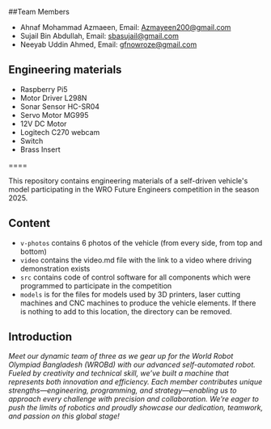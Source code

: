 ##Team Members
* Ahnaf Mohammad Azmaeen, Email: Azmayeen200@gmail.com
* Sujail Bin Abdullah, Email: sbasujail@gmail.com
* Neeyab Uddin Ahmed, Email: gfnowroze@gmail.com
## Engineering materials
* Raspberry Pi5
* Motor Driver L298N
* Sonar Sensor HC-SR04
* Servo Motor MG995
* 12V DC Motor
* Logitech C270 webcam
* Switch
* Brass Insert

====

This repository contains engineering materials of a self-driven vehicle's model participating in the WRO Future Engineers competition in the season 2025.

## Content

* `v-photos` contains 6 photos of the vehicle (from every side, from top and bottom)
* `video` contains the video.md file with the link to a video where driving demonstration exists
* `src` contains code of control software for all components which were programmed to participate in the competition
* `models` is for the files for models used by 3D printers, laser cutting machines and CNC machines to produce the vehicle elements. If there is nothing to add to this location, the directory can be removed.


## Introduction

_Meet our dynamic team of three as we gear up for the World Robot Olympiad Bangladesh (WROBd) with our advanced self-automated robot. Fueled by creativity and technical skill, we’ve built a machine that represents both innovation and efficiency. Each member contributes unique strengths—engineering, programming, and strategy—enabling us to approach every challenge with precision and collaboration. We’re eager to push the limits of robotics and proudly showcase our dedication, teamwork, and passion on this global stage!_

